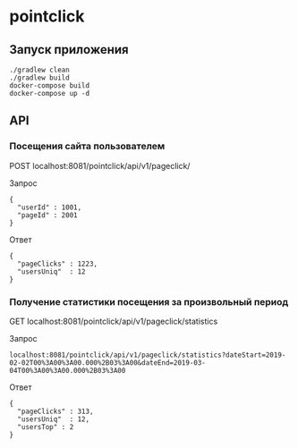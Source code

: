 # pointclick

## Запуск приложения
```
./gradlew clean
./gradlew build
docker-compose build
docker-compose up -d
```


## API

### Посещения сайта пользователем
POST localhost:8081/pointclick/api/v1/pageclick/  

Запрос
```
{
  "userId" : 1001,
  "pageId" : 2001
}
```

Ответ
```
{
  "pageClicks" : 1223,
  "usersUniq"  : 12
}
```

### Получение статистики посещения за произвольный период
GET localhost:8081/pointclick/api/v1/pageclick/statistics

Запрос
```
localhost:8081/pointclick/api/v1/pageclick/statistics?dateStart=2019-02-02T00%3A00%3A00.000%2B03%3A00&dateEnd=2019-03-04T00%3A00%3A00.000%2B03%3A00
```

Ответ
```
{
  "pageClicks" : 313,
  "usersUniq"  : 12,
  "usersTop" : 2
}
```
